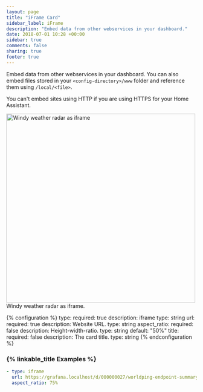 ```yaml
---
layout: page
title: "iFrame Card"
sidebar_label: iFrame
description: "Embed data from other webservices in your dashboard."
date: 2018-07-01 10:28 +00:00
sidebar: true
comments: false
sharing: true
footer: true
---
```


Embed data from other webservices in your dashboard. You can also embed files stored in your `<config-directory>/www` folder and reference them using `/local/<file>`.

You can't embed sites using HTTP if you are using HTTPS for your Home Assistant.

<p class='img'>
  <img width="500" src='/images/lovelace/lovelace_iframe.png' alt='Windy weather radar as iframe'>
  Windy weather radar as iframe.
</p>

{% configuration %}
type:
  required: true
  description: iframe
  type: string
url:
  required: true
  description: Website URL.
  type: string
aspect_ratio:
  required: false
  description: Height-width-ratio.
  type: string
  default: "50%"
title:
  required: false
  description: The card title.
  type: string
{% endconfiguration %}

### {% linkable_title Examples %}

```yaml
- type: iframe
  url: https://grafana.localhost/d/000000027/worldping-endpoint-summary?var-probe=All&panelId=2&fullscreen&orgId=3&theme=light
  aspect_ratio: 75%
```
